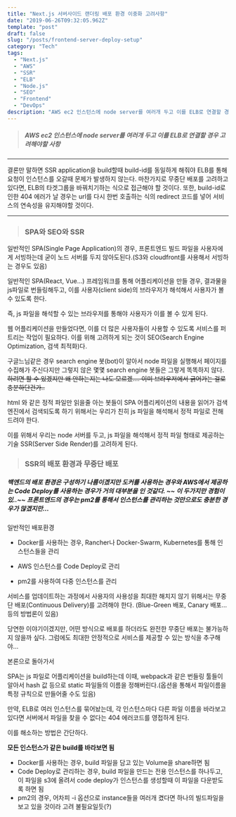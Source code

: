 ```yaml
---
title: "Next.js 서버사이드 랜더링 배포 환경 이중화 고려사항"
date: "2019-06-26T09:32:05.962Z"
template: "post"
draft: false
slug: "/posts/frontend-server-deploy-setup"
category: "Tech"
tags:
  - "Next.js"
  - "AWS"
  - "SSR"
  - "ELB"
  - "Node.js"
  - "SEO"
  - "Frontend"
  - "DevOps"
description: "AWS ec2 인스턴스에 node server를 여러개 두고 이를 ELB로 연결할 경우 고려해야할 사항"
---
```


> ##### AWS ec2 인스턴스에 node server를 여러개 두고 이를 ELB로 연결할 경우 고려해야할 사항

---

결론만 말하면 SSR application을 build할때 build-id를 동일하게 해줘야 ELB를 통해 요청이 인스턴스를 오갈때 문제가 발생하지 않는다.
마찬가지로 무중단 배포를 고려하고 있다면, ELB의 타겟그룹을 바꿔치기하는 식으로 접근해야 할 것이다.
또한, build-id로 인한 404 에러가 날 경우는 url를 다시 한번 호출하는 식의 redirect 코드를 넣어 서비스의 연속성을 유지해야할 것이다.

---

> ### SPA와 SEO와 SSR
일반적인 SPA(Single Page Application)의 경우, 프론트엔드 빌드 파일을 사용자에게 서빙하는데
굳이 노드 서버를 두지 않아도된다.(S3와 cloudfront를 사용해서 서빙하는 경우도 있음)

일반적인 SPA(React, Vue...) 프레임워크를 통해 어플리케이션을 만들 경우, 결과물을 js파일로 번들링해두고, 이를 사용자(client side)의 브라우저가 해석해서 사용자가 볼 수 있도록 한다.

즉, js 파일을 해석할 수 있는 브라우저를 통해야 사용자가 이를 볼 수 있게 된다.

웹 어플리케이션을 만들었다면, 이를 더 많은 사용자들이 사용할 수 있도록 서비스를 퍼트리는 작업이 필요하다.
이를 위해 고려하게 되는 것이 SEO(Search Engine Optimization, 검색 최적화)다.


구글느님같은 경우 search engine 봇(bot)이 알아서 node 파일을 실행해서 페이지를 수집해가 주신다지만
그렇지 않은 몇몇 search engine 봇들은 그렇게 똑똑하지 않다. ~~하려면 할 수 있겠지만 왜 안하는지는 나도 모르겠.... 이미 브라우저에서 긁어가는 걸로 충분하단건가..~~

html 와 같은 정적 파일만 읽을줄 아는 봇들이 SPA 어플리케이션의 내용을 읽어가 검색엔진에서 검색되도록 하기 위해서는
우리가 친히 js 파일을 해석해서 정적 파일로 전해드려야 한다.

이를 위해서 우리는 node 서버를 두고, js 파일을 해석해서 정적 파일 형태로 제공하는 기술 SSR(Server Side Render)를 고려하게 된다.

> ### SSR의 배포 환경과 무중단 배포

##### 백엔드의 배포 환경은 구성하기 나름이겠지만 도커를 사용하는 경우와 AWS에서 제공하는 Code Deploy를 사용하는 경우가 거의 대부분을 인 것같다. ~~ 이 두가지만 경험이 있..~~ 프론트엔드의 경우는 pm2를 통해서 인스턴스를 관리하는 것만으로도 충분한 경우가 많겠지만...

일반적인 배포환경

- Docker를 사용하는 경우, Rancher나 Docker-Swarm, Kubernetes를 통해 인스턴스들을 관리

- AWS 인스턴스를 Code Deploy로 관리

- pm2를 사용하여 다중 인스턴스를 관리


서비스를 업데이트하는 과정에서 사용자의 사용성을 최대한 해치지 않기 위해서는 무중단 배포(Continuous Delivery)를 고려해야 한다.
(Blue-Green 배포, Canary 배포... 등의 방법론이 있음)

당연한 이야기이겠지만, 어떤 방식으로 배포를 하더라도 완전한 무중단 배포는 불가능하지 않을까 싶다. 그럼에도 최대한 안정적으로 서비스를 제공할 수 있는 방식을 추구해야...

본론으로 돌아가서

SPA는 js 파일로 어플리케이션을 build하는데 이때, webpack과 같은 번들링 툴들이 알아서 hash 값 등으로 static 파일들의 이름을 정해버린다.(옵션을 통해서 파일이름을 특정 규칙으로 만들어줄 수도 있음)

만약, ELB로 여러 인스턴스를 묶어놨는데, 각 인스턴스마다 다른 파일 이름을 바라보고 있다면 서버에서 파일을 찾을 수 없다는 404 에러코드를 영접하게 된다.

이를 해소하는 방법은 간단하다.

**모든 인스턴스가 같은 build를 바라보면 됨**

- Docker를 사용하는 경우, build 파일을 담고 있는 Volume을 share하면 됨
- Code Deploy로 관리하는 경우, build 파일을 만드는 전용 인스턴스를 하나두고, 이 파일을 s3에 올려서 code deploy가 인스턴스를 생성할때 이 파일을 다운받도록 하면 됨
- pm2의 경우, 어차피 -i 옵션으로 instance들을 여러개 켰다면 하나의 빌드파일을 보고 있을 것이라 고려 불필요일듯(?)








